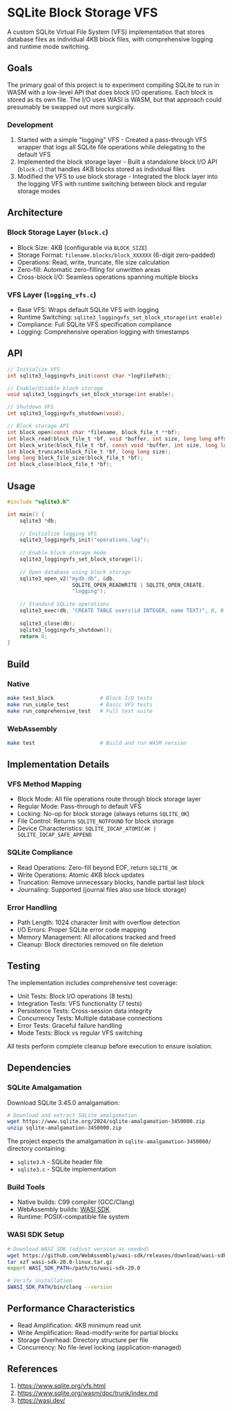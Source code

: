 # SQLite Block Storage VFS

A custom SQLite Virtual File System (VFS) implementation that stores database files as individual 4KB block files, with comprehensive logging and runtime mode switching.

## Goals

The primary goal of this project is to experiment compiling SQLite to run in WASM with a low-level API that does block I/O operations.  Each block is stored as its own file.  The I/O uses WASI is WASM, but that approach could presumably be swapped out more surgically.

### Development

1. Started with a simple "logging" VFS - Created a pass-through VFS wrapper that logs all SQLite file operations while delegating to the default VFS
2. Implemented the block storage layer - Built a standalone block I/O API (`block.c`) that handles 4KB blocks stored as individual files
3. Modified the VFS to use block storage - Integrated the block layer into the logging VFS with runtime switching between block and regular storage modes

## Architecture

### Block Storage Layer (`block.c`)
- Block Size: 4KB (configurable via `BLOCK_SIZE`)
- Storage Format: `filename.blocks/block_XXXXXX` (6-digit zero-padded)
- Operations: Read, write, truncate, file size calculation
- Zero-fill: Automatic zero-filling for unwritten areas
- Cross-block I/O: Seamless operations spanning multiple blocks

### VFS Layer (`logging_vfs.c`)
- Base VFS: Wraps default SQLite VFS with logging
- Runtime Switching: `sqlite3_loggingvfs_set_block_storage(int enable)`
- Compliance: Full SQLite VFS specification compliance
- Logging: Comprehensive operation logging with timestamps

## API

```c
// Initialize VFS
int sqlite3_loggingvfs_init(const char *logFilePath);

// Enable/disable block storage
void sqlite3_loggingvfs_set_block_storage(int enable);

// Shutdown VFS
int sqlite3_loggingvfs_shutdown(void);

// Block storage API
int block_open(const char *filename, block_file_t **bf);
int block_read(block_file_t *bf, void *buffer, int size, long long offset);
int block_write(block_file_t *bf, const void *buffer, int size, long long offset);
int block_truncate(block_file_t *bf, long long size);
long long block_file_size(block_file_t *bf);
int block_close(block_file_t *bf);
```

## Usage

```c
#include "sqlite3.h"

int main() {
    sqlite3 *db;
    
    // Initialize logging VFS
    sqlite3_loggingvfs_init("operations.log");
    
    // Enable block storage mode
    sqlite3_loggingvfs_set_block_storage(1);
    
    // Open database using block storage
    sqlite3_open_v2("mydb.db", &db, 
                     SQLITE_OPEN_READWRITE | SQLITE_OPEN_CREATE,
                     "logging");
    
    // Standard SQLite operations
    sqlite3_exec(db, "CREATE TABLE users(id INTEGER, name TEXT)", 0, 0, 0);
    
    sqlite3_close(db);
    sqlite3_loggingvfs_shutdown();
    return 0;
}
```

## Build

### Native
```bash
make test_block               # Block I/O tests
make run_simple_test          # Basic VFS tests  
make run_comprehensive_test   # Full test suite
```

### WebAssembly
```bash
make test                     # Build and run WASM version
```

## Implementation Details

### VFS Method Mapping
- Block Mode: All file operations route through block storage layer
- Regular Mode: Pass-through to default VFS
- Locking: No-op for block storage (always returns `SQLITE_OK`)
- File Control: Returns `SQLITE_NOTFOUND` for block storage
- Device Characteristics: `SQLITE_IOCAP_ATOMIC4K | SQLITE_IOCAP_SAFE_APPEND`

### SQLite Compliance
- Read Operations: Zero-fill beyond EOF, return `SQLITE_OK`
- Write Operations: Atomic 4KB block updates
- Truncation: Remove unnecessary blocks, handle partial last block
- Journaling: Supported (journal files also use block storage)

### Error Handling
- Path Length: 1024 character limit with overflow detection
- I/O Errors: Proper SQLite error code mapping
- Memory Management: All allocations tracked and freed
- Cleanup: Block directories removed on file deletion

## Testing

The implementation includes comprehensive test coverage:

- Unit Tests: Block I/O operations (8 tests)
- Integration Tests: VFS functionality (7 tests)  
- Persistence Tests: Cross-session data integrity
- Concurrency Tests: Multiple database connections
- Error Tests: Graceful failure handling
- Mode Tests: Block vs regular VFS switching

All tests perform complete cleanup before execution to ensure isolation.

## Dependencies

### SQLite Amalgamation

Download SQLite 3.45.0 amalgamation:

```bash
# Download and extract SQLite amalgamation
wget https://www.sqlite.org/2024/sqlite-amalgamation-3450000.zip
unzip sqlite-amalgamation-3450000.zip
```

The project expects the amalgamation in `sqlite-amalgamation-3450000/` directory containing:
- `sqlite3.h` - SQLite header file
- `sqlite3.c` - SQLite implementation

### Build Tools

- Native builds: C99 compiler (GCC/Clang)
- WebAssembly builds: [WASI SDK](https://github.com/WebAssembly/wasi-sdk)
- Runtime: POSIX-compatible file system

### WASI SDK Setup

```bash
# Download WASI SDK (adjust version as needed)
wget https://github.com/WebAssembly/wasi-sdk/releases/download/wasi-sdk-20/wasi-sdk-20.0-linux.tar.gz
tar xzf wasi-sdk-20.0-linux.tar.gz
export WASI_SDK_PATH=/path/to/wasi-sdk-20.0

# Verify installation
$WASI_SDK_PATH/bin/clang --version
```

## Performance Characteristics

- Read Amplification: 4KB minimum read unit
- Write Amplification: Read-modify-write for partial blocks
- Storage Overhead: Directory structure per file
- Concurrency: No file-level locking (application-managed)

## References

1. https://www.sqlite.org/vfs.html
1. https://www.sqlite.org/wasm/doc/trunk/index.md
1. https://wasi.dev/

